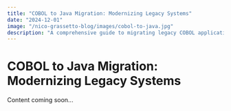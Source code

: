 ```yaml
---
title: "COBOL to Java Migration: Modernizing Legacy Systems"
date: "2024-12-01"
image: "/nico-grassetto-blog/images/cobol-to-java.jpg"
description: "A comprehensive guide to migrating legacy COBOL applications to modern Java systems"
---
```


# COBOL to Java Migration: Modernizing Legacy Systems

Content coming soon...

